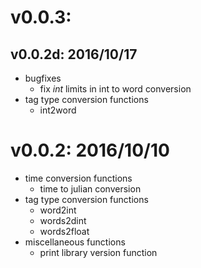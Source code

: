 v0.0.3:
=====

v0.0.2d: 2016/10/17
-----
+ bugfixes
    - fix *int* limits in int to word conversion
+ tag type conversion functions
    - int2word

v0.0.2: 2016/10/10
=====
+ time conversion functions
    - time to julian conversion
+ tag type conversion functions
    - word2int
    - words2dint
    - words2float
+ miscellaneous functions
    - print library version function
